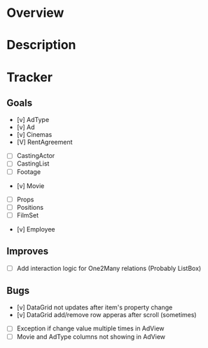 # Overview 

# Description

# Tracker
                                    
## Goals
- [v] AdType
- [v] Ad
- [v] Cinemas
- [V] RentAgreement
- [ ] CastingActor
- [ ] CastingList
- [ ] Footage
- [v] Movie
- [ ] Props
- [ ] Positions
- [ ] FilmSet
- [v] Employee

## Improves
- [ ] Add interaction logic for One2Many relations (Probably ListBox)

## Bugs
- [v] DataGrid not updates after item's property change
- [v] DataGrid add/remove row apperas after scroll (sometimes)
- [ ] Exception if change value multiple times in AdView
- [ ] Movie and AdType columns not showing in AdView